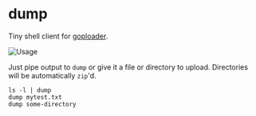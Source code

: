 # dump

Tiny shell client for [goploader](https://github.com/Depado/goploader).

![Usage](https://i.imgur.com/l3oaDas.gif)

Just pipe output to `dump` or give it a file or directory to upload.
Directories will be automatically `zip`'d.

    ls -l | dump
    dump mytest.txt
    dump some-directory
